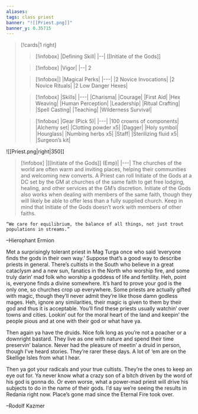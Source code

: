 ```yaml
---
aliases: 
tags: class priest
banner: "![[Priest.png]]"
banner_y: 0.35715
---
```

>[!cards|1 right] 
>> [!infobox] 
>> |Defining Skill|
>> |--|
>> [[Initiate of the Gods]] 
>
>> [!infobox] 
>> |Vigor|
>> |--|
>> 2 
>
>> [!infobox|]
>> |Magical Perks|
>> |---|
>>|2 Novice Invocations|
>>|2 Novice Rituals|
|2 Low Danger Hexes|
>
>> [!infobox]
>>|Skills|
>>|---|
|Charisma|
|Courage|
|First Aid|
|Hex Weaving|
|Human Perception|
|Leadership|
|Ritual Crafting|
|Spell Casting|
|Teaching|
|Wilderness Survival|
>
>>[!infobox]
>>|Gear (Pick 5)|
>>|---|
>>|100 crowns of components|
|Alchemy set|
|Clotting powder x5|
|Dagger|
|Holy symbol|
|Hourglass|
|Numbing herbs x5|
|Staff|
|Sterilizing fluid x5|
|Surgeon’s kit|

![[Priest.png|right|350]]

>[!infobox] 
> |[[Initiate of the Gods]] (Emp)| 
> |---|
> The churches of the world are often warm and inviting places, helping their communities and welcoming new converts. A Priest can roll Initiate of the Gods at a DC set by the GM at churches of the same faith to get free lodging, healing, and other services at the GM’s discretion. Initiate of the Gods also works when dealing with members of the same faith, though they will likely be able to offer less than a fully supplied church. Keep in mind that Initiate of the Gods doesn’t work with members of other faiths.

```ad-quote 
“We care for equilibrium, the balance of all things, not just trout populations in streams.”
```
–Hierophant Ermion

Met a surprisingly tolerant priest in Mag Turga once who said ‘everyone finds the gods in their own way.’ Suppose that’s a good way to describe priests in general. There’s cultists in the South who believe in a great cataclysm and a new sun, fanatics in the North who worship fire, and some truly darin’ mad folk who worship a goddess of life and fertility. Heh, point is, everyone finds a divine somewhere. It’s hard to prove your god is the only one, so churches crop up everywhere. Some priests are actually gifted with magic, though they’ll never admit they’re like those damn godless mages. Heh, ignore any similarities, their magic is given to them by their god and thus it is acceptable. You’ll find these priests usually watchin’ over towns and cities. Lookin’ out for the moral heart of the land and keepin’ the people pious and at one with their god or what have ya.

Then again ya have the druids. Nice folk long as you’re not a poacher or a downright bastard. They live as one with nature and spend their time preservin’ balance. Never had the pleasure of meetin’ a druid in person, though I’ve heard stories. They’re rarer these days. A lot of ‘em are on the Skellige Isles from what I hear.

Then ya got your radicals and your true cultists. They’re the ones to keep an eye out for. Ya never know what a crazy son of a bitch driven by the word of his god is gonna do. Or even worse, what a power-mad priest will drive his subjects to do in the name of their gods. I’d say we’re seeing the results in Redania right now. Place’s gone mad since the Eternal Fire took over.

–Rodolf Kazmer